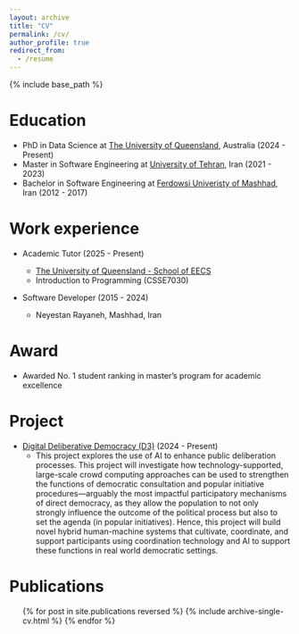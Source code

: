 ```yaml
---
layout: archive
title: "CV"
permalink: /cv/
author_profile: true
redirect_from:
  - /resume
---
```


{% include base_path %}

Education
======
* PhD in Data Science at [The University of Queensland](https://uq.edu.au/), Australia  (2024 - Present)
* Master in Software Engineering at [University of Tehran](https://ut.ac.ir), Iran  (2021 - 2023)
* Bachelor in Software Engineering at [Ferdowsi Univeristy of Mashhad](https://um.ac.ir), Iran  (2012 - 2017)

Work experience
======
* Academic Tutor  (2025 - Present)
  * [The University of Queensland - School of EECS](https://eecs.uq.edu.au)
  * Introduction to Programming (CSSE7030)

* Software Developer  (2015 - 2024)
  * Neyestan Rayaneh, Mashhad, Iran

Award
======
* Awarded No. 1 student ranking in master’s program for academic excellence

Project
======
* [Digital Deliberative Democracy (D3)](https://d3-project.ch) (2024 - Present)
  * This project explores the use of AI to enhance public deliberation processes. This project will investigate how technology-supported, large-scale crowd computing approaches can be used to strengthen the functions of democratic consultation and popular initiative procedures—arguably the most impactful participatory mechanisms of direct democracy, as they allow the population to not only strongly influence the outcome of the political process but also to set the agenda (in popular initiatives). Hence, this project will build novel hybrid human-machine systems that cultivate, coordinate, and support participants using coordination technology and AI to support these functions in real world democratic settings.

Publications
======
  <ul>{% for post in site.publications reversed %}
    {% include archive-single-cv.html %}
  {% endfor %}</ul>
